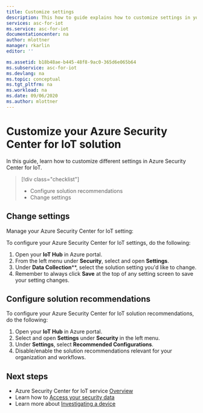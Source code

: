 ```yaml
---
title: Customize settings
description: This how to guide explains how to customize settings in your Azure Security Center for IoT solution.
services: asc-for-iot
ms.service: asc-for-iot
documentationcenter: na
author: mlottner
manager: rkarlin
editor: ''

ms.assetid: b18b48ae-b445-48f8-9ac0-365d6e065b64
ms.subservice: asc-for-iot
ms.devlang: na
ms.topic: conceptual
ms.tgt_pltfrm: na
ms.workload: na
ms.date: 09/06/2020
ms.author: mlottner
---
```


# Customize your Azure Security Center for IoT solution

In this guide, learn how to customize different settings in Azure Security Center for IoT.

> [!div class="checklist"]
> * Configure solution recommendations
> * Change settings

## Change settings

Manage your Azure Security Center for IoT setting:

To configure your Azure Security Center for IoT settings, do the following:

1. Open your **IoT Hub** in Azure portal.
1. From the left menu under **Security**, select and open **Settings**.
1. Under **Data Collection****, select the solution setting you'd like to change.
1. Remember to always click **Save** at the top of any setting screen to save your setting changes.

## Configure solution recommendations

To configure your Azure Security Center for IoT solution recommendations, do the following:

1. Open your **IoT Hub** in Azure portal.
1. Select and open **Settings** under **Security** in the left menu.
1. Under **Settings**, select **Recommended Configurations**.
1. Disable/enable the solution recommendations relevant for your organization and workflows.


## Next steps

- Azure Security Center for IoT service [Overview](overview.md)
- Learn how to [Access your security data](how-to-security-data-access.md)
- Learn more about [Investigating a device](how-to-investigate-device.md)
